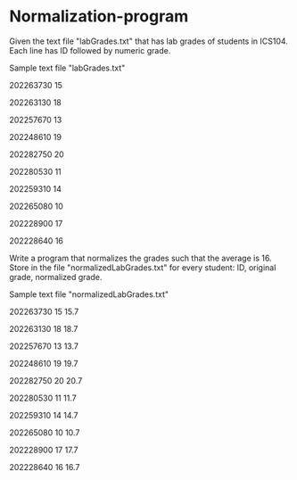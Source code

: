 # Normalization-program

Given the text file "labGrades.txt" that has lab grades of students in ICS104.
Each line has ID followed by numeric grade.

Sample text file "labGrades.txt"

202263730 15

202263130 18

202257670 13

202248610 19

202282750 20

202280530 11

202259310 14

202265080 10

202228900 17

202228640 16



Write a program that normalizes the grades such that the average is 16. Store in the file "normalizedLabGrades.txt" for every student: ID, original grade, normalized grade.

Sample text file "normalizedLabGrades.txt"



202263730 15 15.7

202263130 18 18.7

202257670 13 13.7

202248610 19 19.7

202282750 20 20.7

202280530 11 11.7

202259310 14 14.7

202265080 10 10.7

202228900 17 17.7

202228640 16 16.7
